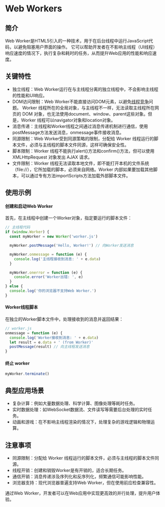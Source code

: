 # Web Workers

## 简介

Web Worker是HTML5引入的一种技术，用于在后台线程中运行JavaScript代码，以避免阻塞用户界面的操作。
它可以帮助开发者在不影响主线程（UI线程）响应速度的情况下，执行复杂和耗时的任务，从而提升Web应用的性能和响应速度。

## 关键特性

- 独立线程：Web Worker运行在与主线程分离的独立线程中，不会影响主线程的性能和UI响应。
- DOM访问限制：Web Worker不能直接访问DOM元素，以避免[线程竞争](https://fennngxiao.github.io/#/articles/mdPage/other-线程竞争)问题。
  Worker 线程所在的全局对象，与主线程不一样，无法读取主线程所在网页的 DOM 对象，也无法使用document、window、parent这些对象。但是，Worker 线程可以navigator对象和location对象。
- 消息传递：主线程和Worker线程之间通过消息传递机制进行通信，使用postMessage方法发送消息，onmessage事件接收消息。
- 同源限制：Web Worker受到同源策略的限制，分配给 Worker 线程运行的脚本文件，必须与主线程的脚本文件同源，这样可确保安全性。
- 脚本限制：Worker 线程不能执行alert()方法和confirm()方法，但可以使用 XMLHttpRequest 对象发出 AJAX 请求。
- 文件限制：Worker 线程无法读取本地文件，即不能打开本机的文件系统（file://），它所加载的脚本，必须来自网络。Worker 内部如果要加载其他脚本，可以通过专有方法importScripts方法加载外部脚本文件。

## 使用示例

#### 创建和启动Web Worker

首先，在主线程中创建一个Worker对象，指定要运行的脚本文件：

```js
// 主线程代码
if (window.Worker) {
  const myWorker = new Worker('worker.js')

  myWorker.postMessage('Hello, Worker!') // 向Worker发送消息

  myWorker.onmessage = function (e) {
    console.log('主线程接收到消息: ' + e.data)
  }

  myWorker.onerror = function (e) {
    console.error('Worker出错: ', e)
  }
} else {
  console.log('你的浏览器不支持Web Worker.')
}
```

#### Worker线程脚本

在独立的Worker脚本文件中，处理接收到的消息并返回结果：

```js
// worker.js
onmessage = function (e) {
  console.log('Worker接收到消息: ' + e.data)
  let result = e.data + ' (from Worker)'
  postMessage(result) // 向主线程发送消息
}
```

#### 终止 worker

```js
myWorker.terminate()
```

## 典型应用场景

- 复杂计算：例如大量数据处理、科学计算、图像处理等耗时任务。
- 实时数据处理：如WebSocket数据流、文件读写等需要后台处理的实时任务。
- 动画和游戏：在不影响主线程渲染的情况下，处理复杂的游戏逻辑和物理运算。

## 注意事项

- 同源限制：分配给 Worker 线程运行的脚本文件，必须与主线程的脚本文件同源。
- 线程开销：创建和销毁Worker是有开销的，适合长期任务。
- 通信开销：消息传递涉及序列化和反序列化，频繁通信可能影响性能。
- 浏览器支持：现代浏览器普遍支持Web Worker，但在使用前应检查兼容性。

通过Web Worker，开发者可以在Web应用中实现更高效的并行处理，提升用户体验。
